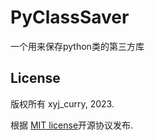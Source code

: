 # PyClassSaver
 一个用来保存python类的第三方库
## License

版权所有 xyj_curry, 2023.

根据 [MIT license](https://github.com/xyj-curry/PyClassSaver/blob/main/LICENSE)开源协议发布.